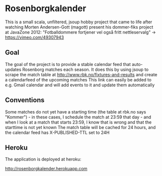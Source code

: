 # Rosenborgkalender

This is a small scala, unfiltered, jsoup hobby project that came to life after watching Morten Andersen-Gott (magott) present his dommer-fiks project at JavaZone 2012: "Fotballdommere fortjener vel også fritt nettleservalg" -> https://vimeo.com/49307943

## Goal
The goal of the project is to provide a stable calendar feed that auto-updates Rosenborg matches each season.
It does this by using jsoup to scrape the match table at http://www.rbk.no/fixtures-and-results and create a calendarfeed of the upcoming matches
This link can easily be added to e.g. Gmail calendar and will add events to it and update them automatically

## Conventions
Some matches do not yet have a starting time (the table at rbk.no says "Kommer") - in these cases, I schedule the match at 23:59 that day - and when I look at a match that starts 23:59, I know that is wrong and that the starttime is not yet known
The match table will be cached for 24 hours, and the calendar feed has X-PUBLISHED-TTL set to 24H

## Heroku
The application is deployed at heroku:

http://rosenborgkalender.herokuapp.com

